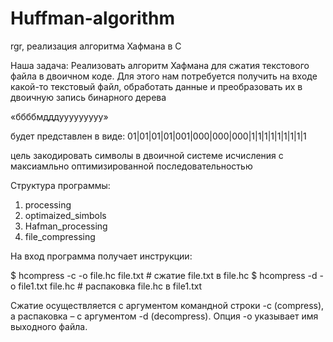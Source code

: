 # Huffman-algorithm
rgr, реализация алгоритма Хафмана в C

Наша задача:
Реализовать алгоритм Хафмана для сжатия текстового файла в двоичном коде.
Для этого нам потребуется получить на входе какой-то текстовый файл, обработать данные и преобразовать их в двоичную запись бинарного дерева

«ббббмдддууууууууу»

будет представлен в виде:
01|01|01|01|001|000|000|000|1|1|1|1|1|1|1|1|1 

цель закодировать символы в двоичной системе исчисления с максиамльно оптимизированной последовательностью

Структура программы:

1) processing 
2) optimaized_simbols
3) Hafman_processing 
4) file_compressing

На вход программа получает инструкции: 

$ hcompress -c -o file.hc file.txt # сжатие file.txt в file.hc
$ hcompress -d -o file1.txt file.hc # распаковка file.hc в file1.txt 

Сжатие осуществляется с аргументом командной строки -c (compress), а распаковка – с аргументом -d (decompress). Опция -o указывает имя выходного файла.